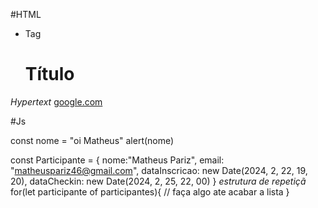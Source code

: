 #HTML

- Tag <h1>Título</h1>

*Hypertext*
<a href="https://google.com">google.com</a>

#Js

const nome = "oi Matheus"
alert(nome)

const Participante = {
  nome:"Matheus Pariz",
  email: "matheuspariz46@gmail.com",
  dataInscricao: new Date(2024, 2, 22, 19, 20),
  dataCheckin: new Date(2024, 2, 25, 22, 00)
}
*estrutura de repetiçã*
for(let participante of participantes){
  // faça algo ate acabar a lista
  }